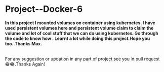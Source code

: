 # Project--Docker-6

<table>
  
  **In this project I mounted volumes on container using kubernetes. I have used persistent volumes here and persistent volume claim to claim the volume and lot of cool stuff that we 
  can do using kubernetes. Go through the code to know how . Learnt a lot while doing this project.Hope you too..Thanks Max.**

</table>

For any suggestion or updation in any part of project see you in pull request 😁😂.Thanks Again!
